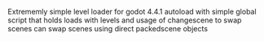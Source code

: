 Extrememly simple level loader for godot 4.4.1
autoload with simple global script that holds loads with levels and usage of changescene to swap scenes 
can swap scenes using direct packedscene objects  

